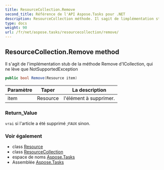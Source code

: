 ```yaml
---
title: ResourceCollection.Remove
second_title: Référence de l'API Aspose.Tasks pour .NET
description: ResourceCollection méthode. Il sagit de limplémentation stub de la méthode Remove dICollection qui ne lève que NotSupportedException
type: docs
weight: 90
url: /fr/net/aspose.tasks/resourcecollection/remove/
---
```

## ResourceCollection.Remove method

Il s'agit de l'implémentation stub de la méthode Remove d'ICollection, qui ne lève que NotSupportedException

```csharp
public bool Remove(Resource item)
```

| Paramètre | Taper | La description |
| --- | --- | --- |
| item | Resource | l'élément à supprimer. |

### Return_Value

`vrai` si l'article a été supprimé ;`FAUX` sinon.

### Voir également

* class [Resource](../../resource/)
* class [ResourceCollection](../)
* espace de noms [Aspose.Tasks](../../resourcecollection/)
* Assemblée [Aspose.Tasks](../../../)


